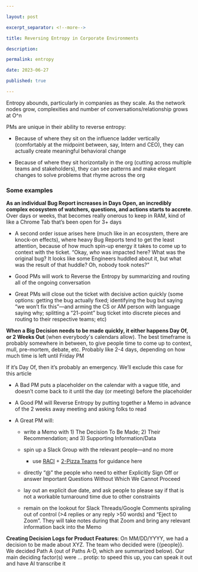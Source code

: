 ```yaml
---

layout: post

excerpt_separator: <!--more-->

title: Reversing Entropy in Corporate Environments

description: 

permalink: entropy

date: 2023-06-27

published: true

---
```




Entropy abounds, particularly in companies as they scale. As the network nodes grow, complexities and number of conversations/relationship grows at O^n



PMs are unique in their ability to reverse entropy:

* Because of where they sit on the influence ladder vertically (comfortably at the midpoint between, say, Intern and CEO), they can actually create meaningful behavioral change

* Because of where they sit horizontally in the org (cutting across multiple teams and stakeholders), they can see patterns and make elegant changes to solve problems that rhyme across the org



### Some examples

**As an individual Bug Report increases in Days Open, an incredibly complex ecosystem of watchers, questions, and actions starts to accrete**. Over days or weeks, that becomes really onerous to keep in RAM, kind of like a Chrome Tab that’s been open for 3+ days

- A second order issue arises here (much like in an ecosystem, there are knock-on effects), where heavy Bug Reports tend to get the least attention, because of how much spin-up energy it takes to come up to context with the ticket. “Okay, *who* was impacted here? What was the original bug? It looks like some Engineers huddled about it, but what was the result of that huddle? Oh, nobody took notes?”

- Good PMs will work to Reverse the Entropy by summarizing and routing all of the ongoing conversation

- Great PMs will close out the ticket with decisive action quickly (some options: getting the bug actually fixed; identifying the bug but saying “we won’t fix this”—and arming the CS or AM person with language saying why; splitting a “21-point” bug ticket into discrete pieces and routing to their respective teams; etc)



**When a Big Decision needs to be made quickly, it either happens Day Of<span class="sidenote-number"></span>, or 2 Weeks Out** (when everybody's calendars allow). The best timeframe is probably somewhere in between, to give people time to come up to context, mull, pre-mortem, debate, etc. Probably like 2-4 days, depending on how much time is left until Friday PM

<span class="sidenote">If it’s Day Of, then it’s probably an emergency. We’ll exclude this case for this article</span>

- A Bad PM puts a placeholder on the calendar with a vague title, and doesn’t come back to it until the day (or meeting) before the placeholder

- A Good PM will Reverse Entropy by putting together a Memo in advance of the 2 weeks away meeting and asking folks to read

- A Great PM will:

    - write a Memo with 1) The Decision To Be Made; 2) Their Recommendation; and 3) Supporting Information/Data

    - spin up a Slack Group with the relevant people—and no more

        - use [RACI](https://www.atlassian.com/team-playbook/plays/daci) + [2-Pizza Teams](https://martinfowler.com/bliki/TwoPizzaTeam.html) for guidance here

    - directly “@” the people who need to either Explicitly Sign Off or answer Important Questions Without Which We Cannot Proceed

    - lay out an explicit due date, and ask people to please say if that is not a workable turnaround time due to other constraints

    - remain on the lookout for Slack Threads/Google Comments spiraling out of control (>4 replies or any reply >50 words) and “Eject to Zoom”. They will take notes during that Zoom and bring any relevant information back into the Memo



**Creating Decision Logs for Product Features**: On MM/DD/YYYY, we had a decision to be made about XYZ. The team who decided were {{people}}. We decided Path A (out of Paths A-D, which are summarized below). Our main deciding factor(s) were … protip: to speed this up, you can speak it out and have AI transcribe it